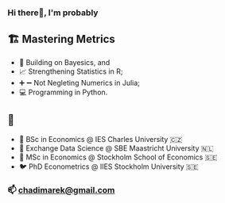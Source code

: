 ### Hi there👋, I'm probably 

## 🏗️ Mastering Metrics
- 🎲 Building on Bayesics, and
- 📈 Strengthening Statistics in R;
- ➕ ➖ Not Negleting Numerics in Julia;
- 💻 Programming in Python. 

## 🏫
- 🐣 BSc in Economics @ IES Charles University 🇨🇿
- 🐥 Exchange Data Science @ SBE Maastricht University 🇳🇱
- 🐔 MSc in Economics @ Stockholm School of Economics 🇸🇪 
- 🐦 PhD Econometrics @ IIES Stockholm University 🇸🇪 

### 📫 chadimarek@gmail.com


